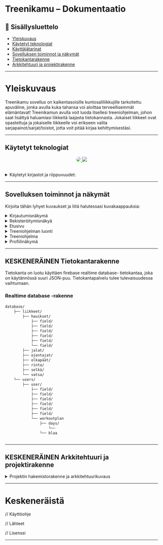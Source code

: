 # Treenikamu – Dokumentaatio

## 📑 Sisällysluettelo
- [Yleiskuvaus](#yleiskuvaus)
- [Käytetyt teknologiat](#käytetyt-teknologiat)
- [Käyttäjätarinat](#käyttäjätarinat)
- [Sovelluksen toiminnot ja näkymät](#sovelluksen-toiminnot-ja-näkymät)
- [Tietokantarakenne](#tietokantarakenne)
- [Arkkitehtuuri ja projektirakenne](#arkkitehtuuri-ja-projektirakenne)

---

# Yleiskuvaus

Treenikamu sovellus on kaikentasoisille kuntosaliliikkujille tarkoitettu apuväline, jonka avulla kuka tahansa voi aloittaa terveellisemmät elämäntavat! Treenikamun avulla voit luoda itsellesi treeniohjelman, johon saat lisättyä haluamiasi liikkeitä laajasta tietokannasta.
Jokaiset liikkeet ovat opastettuja ja jokaiselle liikkeelle voi erikseen valita sarjapainot/sarjat/toistot, jotta voit pitää kirjaa kehittymisestäsi.  




---


## Käytetyt teknologiat


<p align="center">
  <a href="https://skillicons.dev">
    <img src="https://images.seeklogo.com/logo-png/45/1/expo-go-app-logo-png_seeklogo-457073.png" width=45 style="border-radius: 10px"/>
    <img src="https://skillicons.dev/icons?i=github,figma,javascript,react,firebase,vscode,androidstudio,illustratorgit," />
  </a>
</p>

<br/>

<details>
<summary>Käytetyt kirjastot ja riippuvuudet:</summary>


- expo/vector-icons
- react-navigation/native
- react-navigation/bottom-tabs
- react-native-community/slider
- react-native-picker/picker
- react-native-calendars
- react-native-async-storage/async-storage
- react-native-element-dropdown
- react-native-check-box
- react-native-config
- react-native-screens
- react-native-safe-area-context
- react-native-popup-menu
- react-native-vector-icons
- ionicons
- expofont

</details>



---

## Sovelluksen toiminnot ja näkymät


Kirjoita tähän lyhyet kuvaukset ja liitä halutessasi kuvakaappauksia:

<details>
<summary>Kirjautumisnäkymä</summary>

<img src="Treenikamu/assets/images/screenshots/login.png" width=300 >
<img src="Treenikamu/assets/images/screenshots/login_error.png" width=300 >

</details>
<details>
<summary>Rekisteröitymisnäkyä</summary>

## Rekisteröitymisnäkymä
Rekisteröitymisnäkymä koostuu kolmesta eri suoritettavasta lomakkeesta, jotka suoritettuaan käyttäjä voi rekisteröityä. 
 
<br/>
<img src="Treenikamu/assets/images/screenshots/register.png" width=300 >
<img src="Treenikamu/assets/images/screenshots/register-form1.png" width=300 >
<img src="Treenikamu/assets/images/screenshots/register-form2.png" width=300 >
<img src="Treenikamu/assets/images/screenshots/register-form3.png" width=300 >

---


</details>
<details>
<summary>Etusivu</summary>

## Etusivu
Etusivulle tulee käyttäjän seuraavan treenin tiedot ja pikalinkit tilastotietoihin ja treeniohjelmaan

<img src="Treenikamu/assets/images/screenshots/landing-page.png" width=300 >

</details>
<details>
<summary>Treeniohjelman luonti</summary>

## Treeniohjelman luonit

Treeniohjelman voi luoda tällä hetkellä vain yhdellä tietyllä "splitillä", joka on kuvastettu näyttökuvassa. 

<img src="Treenikamu/assets/images/screenshots/workoutplan-create.png" width=300 >
<img src="Treenikamu/assets/images/screenshots/workoutplan-split.png.png" width=300 >

### Valitse treenipäivät
Treenipäivät kohdassa käyttäjä voi valita treenattavat päivät sekä kuinka useasti treenit toistetaan

<img src="Treenikamu/assets/images/screenshots/workoutplan-day.png" width=300 >
<img src="Treenikamu/assets/images/screenshots/workoutplan-day-repeatweeks-infinite.png" width=300 >

### Liikkeet
Tämä näkymä antaa käyttäjälle mahdollisuuden hallita treeniohjlmansa liikkeitä ennen ohjelman tallentamista. Liikkeitä voi klikata, jolloin käyttäjä näkee lisätietoja liikkeestä ja voi asettaa liikkeelle Toistomäärän, Sarjamääärän sekä Sarjapainot. Käyttäjä voi myös poistaa/lisätä liikkeitä treeniohjelmaansa. Tallenna-nappi tallentaa käyttäjän treeniohjelman tietokantaan ja ohjaa käyttäjän takaisin treeniohjelma-näkymään.

<img src="Treenikamu/assets/images/screenshots/workoutplan-exercises.png" width=300 >
<img src="Treenikamu/assets/images/screenshots/workoutplan-exercises-open-edit-weight.png" width=300 >
<img src="Treenikamu/assets/images/screenshots/workoutplan-exercises-edited-weight.png" width=300 >
<img src="Treenikamu/assets/images/screenshots/workoutplan-exercises-delete-exercise-by-swiping-left.png" width=300 >
<img src="Treenikamu/assets/images/screenshots/workoutplan-exercises-add-exercise.png" width=300 >




</details>
<details>
<summary>Treeniohjelma</summary>

### Tallennettu treeniohjelma
Tässä näkymässä on käyttäjän tallennettu treeniohjelma. Näkymässä voi toteuttaa samoja hallinnointiin liittyviä toimenpiteitä kuin treeniohjelman laatimisnäkymässä.

<img src="Treenikamu/assets/images/screenshots/workoutplan-saved-plan.png" width=300 >
<img src="Treenikamu/assets/images/screenshots/workoutplan-delete-saved-plan.png" width=300 >
</details>
<details>
<summary>Profiilinäkymä</summary>

### Profiilinäkymä
Käyttäjä voi muokata tietojaan profiilinäkymässä rekisteröintilomakkeen tapaisesti.

<img src="Treenikamu/assets/images/screenshots/profile-view.png" width=300 >
<img src="Treenikamu/assets/images/screenshots/profile-view-form1.png" width=300 >
<img src="Treenikamu/assets/images/screenshots/profile-view-form2.png" width=300 >
<img src="Treenikamu/assets/images/screenshots/profile-view-form3.png" width=300 >

</details>


---

## KESKENERÄINEN Tietokantarakenne
Tietokanta on luotu käyttäen firebase realtime database- tietokantaa, joka on käytännössä suuri JSON-puu. Tietokantapalvelu tulee tulevaisuudessa vaihtumaan.

### Realtime database -rakenne

```
database/
    ├── liikkeet/
        ├── hauikset/
            ├── field/
            ├── field/
            ├── field/
            ├── field/
            ├── field/
            └── field/
        ├── jalat/
        ├── ojentajat/
        ├── olkapäät/
        ├── rinta/
        ├── selkä/
        └── vatsa/
    └── users/
        ├── user/
            ├── field/
            ├── field/
            ├── field/
            ├── field/
            ├── field/
            ├── field/
            └── workoutplan
                ├── days/
                    └── 
                └── blaa
 
```

---

## KESKENERÄINEN Arkkitehtuuri ja projektirakenne
<details>
<summary>Projektin hakemistorakenne ja arkkitehtuurikuvaus</summary>


```
root/
 ├── assets/
 ├── components/
 ├── configuration/
 ├── screens/
 ├── styles/
 └── App.js
```


</details>

---

# Keskeneräistä

// Käyttöohje

// Lähteet


// Lisenssi

---

